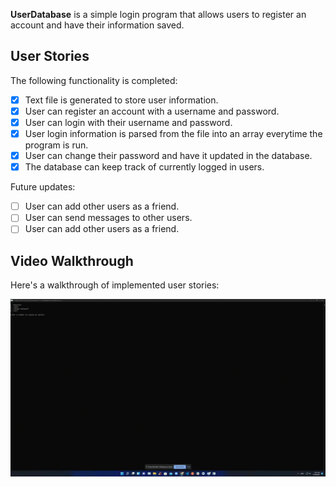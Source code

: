 **UserDatabase** is a simple login program that allows users to register an account and have their information saved.

## User Stories

The following functionality is completed:

- [x] Text file is generated to store user information.
- [x] User can register an account with a username and password.
- [x] User can login with their username and password.
- [x] User login information is parsed from the file into an array everytime the program is run.
- [x] User can change their password and have it updated in the database.
- [x] The database can keep track of currently logged in users.

Future updates:
- [ ] User can add other users as a friend.
- [ ] User can send messages to other users.
- [ ] User can add other users as a friend.

## Video Walkthrough

Here's a walkthrough of implemented user stories:

<img src='https://github.com/Kirazuto7/UserDatabase/blob/master/UserDatabase.gif' title='Video Walkthrough' width='700' alt='Video Walkthrough' />
